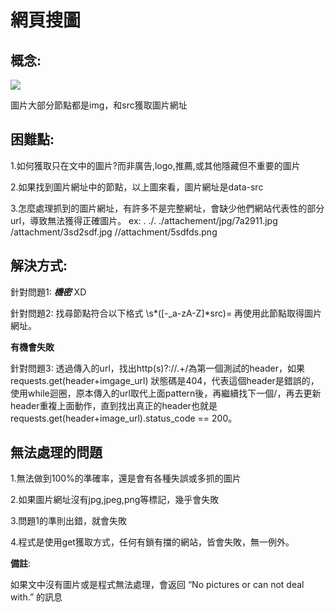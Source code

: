 # 網頁搜圖

## 概念:
![](https://i.imgur.com/Vm8auDz.png)

圖片大部分節點都是img，和src獲取圖片網址

## 困難點:

1.如何獲取只在文中的圖片?而非廣告,logo,推薦,或其他隱藏但不重要的圖片

2.如果找到圖片網址中的節點，以上圖來看，圖片網址是data-src

3.怎麼處理抓到的圖片網址，有許多不是完整網址，會缺少他們網站代表性的部分url，導致無法獲得正確圖片。
ex:
. ./. ./attachement/jpg/7a2911.jpg
/attachment/3sd2sdf.jpg
//attachment/5sdfds.png
## 解決方式:
針對問題1:
***機密*** XD

針對問題2:
找尋節點符合以下格式
\s*([-_a-zA-Z]*src)=
再使用此節點取得圖片網址。

**有機會失敗**

針對問題3:
透過傳入的url，找出http(s)?://.+/為第一個測試的header，如果requests.get(header+imgage_url) 狀態碼是404，代表這個header是錯誤的，使用while迴圈，原本傳入的url取代上面pattern後，再繼續找下一個/，再去更新header重複上面動作，直到找出真正的header也就是requests.get(header+image_url).status_code == 200。

## 無法處理的問題

1.無法做到100%的準確率，還是會有各種失誤或多抓的圖片

2.如果圖片網址沒有jpg,jpeg,png等標記，幾乎會失敗

3.問題1的準則出錯，就會失敗

4.程式是使用get獲取方式，任何有鎖有擋的網站，皆會失敗，無一例外。

**備註**:

如果文中沒有圖片或是程式無法處理，會返回
“No pictures or can not deal with.”
的訊息

